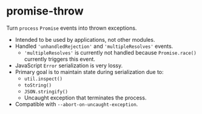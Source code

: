 # promise-throw

Turn `process` `Promise` events into thrown exceptions.

- Intended to be used by applications, not other modules.
- Handled `'unhandledRejection'` and `'multipleResolves'` events.
  - `'multipleResolves'` is currently not handled because `Promise.race()` currently triggers this event.
- JavaScript `Error` serialization is very lossy.
- Primary goal is to maintain state during serialization due to:
  - `util.inspect()`
  - `toString()`
  - `JSON.stringify()`
  - Uncaught exception that terminates the process.
- Compatible with `--abort-on-uncaught-exception`.
